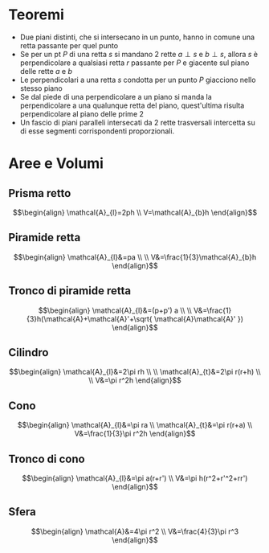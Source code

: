 # Teoremi
- Due piani distinti, che si intersecano in un punto, hanno in comune una retta passante per quel punto
- Se per un pt $P$ di una retta $s$ si mandano 2 rette $a \perp s$ e $b \perp s$, allora $s$ è perpendicolare a qualsiasi retta $r$ passante per $P$ e giacente sul piano delle rette $a$ e $b$
- Le perpendicolari a una retta $s$ condotta per un punto $P$ giacciono nello stesso piano
- Se dal piede di una perpendicolare a un piano si manda la perpendicolare a una qualunque retta del piano, quest'ultima risulta perpendicolare al piano delle prime 2
- Un fascio di piani paralleli intersecati da 2 rette trasversali intercetta su di esse segmenti corrispondenti proporzionali.
# Aree e Volumi
## Prisma retto
$$\begin{align}
\mathcal{A}_{l}=2ph \\
V=\mathcal{A}_{b}h 
\end{align}$$

## Piramide retta
$$\begin{align}
\mathcal{A}_{l}&=pa \\ \\
V&=\frac{1}{3}\mathcal{A}_{b}h
\end{align}$$

## Tronco di piramide retta
$$\begin{align}
\mathcal{A}_{l}&=(p+p') a \\ \\
V&=\frac{1}{3}h(\mathcal{A}+\mathcal{A}'+\sqrt{ \mathcal{A}\mathcal{A}' })
\end{align}$$

## Cilindro

$$\begin{align}
\mathcal{A}_{l}&=2\pi rh \\ \\
\mathcal{A}_{t}&=2\pi r(r+h) \\ \\
V&=\pi r^2h
\end{align}$$


## Cono

$$\begin{align}
\mathcal{A}_{l}&=\pi ra \\
\mathcal{A}_{t}&=\pi r(r+a)  \\
V&=\frac{1}{3}\pi r^2h
\end{align}$$


## Tronco di cono

$$\begin{align}
\mathcal{A}_{l}&=\pi a(r+r') \\ 
V&=\pi h(r^2+r'^2+rr') 
\end{align}$$


## Sfera
$$\begin{align}
\mathcal{A}&=4\pi r^2 \\
V&=\frac{4}{3}\pi r^3
\end{align}$$
